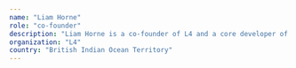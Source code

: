 ```yaml
---
name: "Liam Horne"
role: "co-founder"
description: "Liam Horne is a co-founder of L4 and a core developer of Counterfactual, the open framework for generalized state channels on ethereum. Previous to co-founding L4, Liam was Director of Engineering at Atomic, the CTO of Piinpoint (YC W ’14), and founded Hack the North, Canada’s largest hackathon series. He studied CS at Waterloo, and received the Thiel Fellowship in 2015."
organization: "L4"
country: "British Indian Ocean Territory"
---
```

